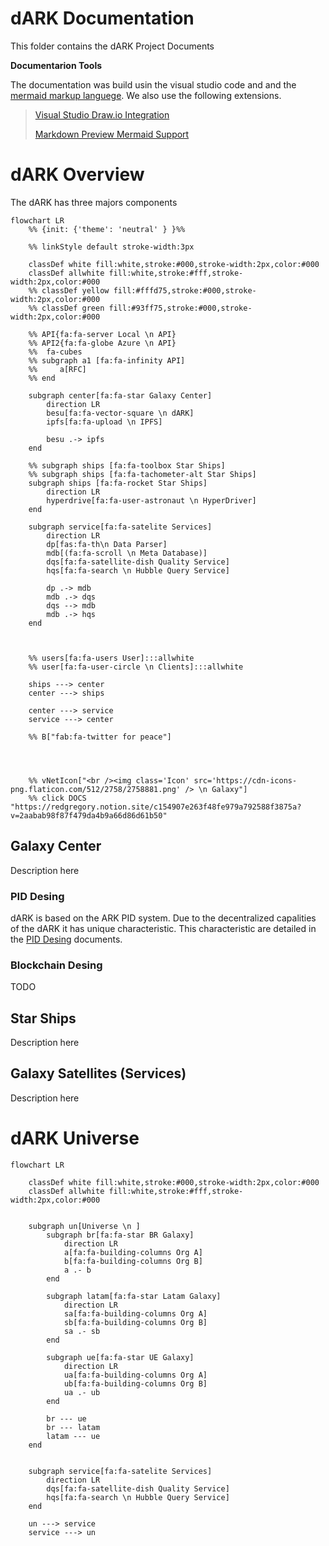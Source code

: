 
# dARK Documentation


This folder contains the dARK Project Documents


**Documentarion Tools**

The documentation was build usin the visual studio code and and the [mermaid markup languege](https://mermaid.live). We also use the following extensions.


> [Visual Studio Draw.io Integration](https://marketplace.visualstudio.com/items?itemName=hediet.vscode-drawio)
> 
>[Markdown Preview Mermaid Support](https://marketplace.visualstudio.com/items?itemName=bierner.markdown-mermaid)


# dARK Overview

The dARK has three majors components

```mermaid
flowchart LR
    %% {init: {'theme': 'neutral' } }%%

    %% linkStyle default stroke-width:3px
	
    classDef white fill:white,stroke:#000,stroke-width:2px,color:#000
    classDef allwhite fill:white,stroke:#fff,stroke-width:2px,color:#000
	%% classDef yellow fill:#fffd75,stroke:#000,stroke-width:2px,color:#000
	%% classDef green fill:#93ff75,stroke:#000,stroke-width:2px,color:#000

    %% API{fa:fa-server Local \n API}
    %% API2{fa:fa-globe Azure \n API}
    %%  fa-cubes
    %% subgraph a1 [fa:fa-infinity API]
    %%     a[RFC]
    %% end

    subgraph center[fa:fa-star Galaxy Center]
        direction LR
        besu[fa:fa-vector-square \n dARK]
        ipfs[fa:fa-upload \n IPFS]

        besu .-> ipfs
    end

    %% subgraph ships [fa:fa-toolbox Star Ships]
    %% subgraph ships [fa:fa-tachometer-alt Star Ships]
    subgraph ships [fa:fa-rocket Star Ships]
        direction LR
        hyperdrive[fa:fa-user-astronaut \n HyperDriver]
    end

    subgraph service[fa:fa-satelite Services]
        direction LR
        dp[fas:fa-th\n Data Parser]
        mdb[(fa:fa-scroll \n Meta Database)]
        dqs[fa:fa-satellite-dish Quality Service]
        hqs[fa:fa-search \n Hubble Query Service]

        dp .-> mdb
        mdb .-> dqs
        dqs --> mdb
        mdb .-> hqs
    end



    %% users[fa:fa-users User]:::allwhite
    %% user[fa:fa-user-circle \n Clients]:::allwhite
    
    ships ---> center
    center ---> ships

    center ---> service
    service ---> center

    %% B["fab:fa-twitter for peace"]
    
    
    
    
    %% vNetIcon["<br /><img class='Icon' src='https://cdn-icons-png.flaticon.com/512/2758/2758881.png' /> \n Galaxy"]
    %% click DOCS "https://redgregory.notion.site/c154907e263f48fe979a792588f3875a?v=2aabab98f87f479da4b9a66d86d61b50"
```


## Galaxy Center

Description here

### PID Desing


dARK is based on the ARK PID system. Due to the decentralized capalities of the dARK it has unique characteristic. This characteristic are detailed in the [PID Desing](./dARK_pid/) documents.

### Blockchain Desing
TODO


## Star Ships

Description here

## Galaxy Satellites (Services)

Description here

# dARK Universe

```mermaid
flowchart LR
	
    classDef white fill:white,stroke:#000,stroke-width:2px,color:#000
    classDef allwhite fill:white,stroke:#fff,stroke-width:2px,color:#000


    subgraph un[Universe \n ]
        subgraph br[fa:fa-star BR Galaxy]
            direction LR
            a[fa:fa-building-columns Org A]
            b[fa:fa-building-columns Org B]
            a .- b
        end

        subgraph latam[fa:fa-star Latam Galaxy]
            direction LR
            sa[fa:fa-building-columns Org A]
            sb[fa:fa-building-columns Org B]
            sa .- sb
        end

        subgraph ue[fa:fa-star UE Galaxy]
            direction LR
            ua[fa:fa-building-columns Org A]
            ub[fa:fa-building-columns Org B]
            ua .- ub
        end

        br --- ue
        br --- latam
        latam --- ue
    end


    subgraph service[fa:fa-satelite Services]
        direction LR
        dqs[fa:fa-satellite-dish Quality Service]
        hqs[fa:fa-search \n Hubble Query Service]
    end

    un ---> service
    service ---> un
```